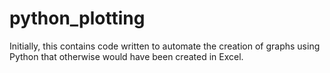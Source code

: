 # python_plotting
Initially, this contains code written to automate the creation of graphs using Python that otherwise would have been created in Excel.
